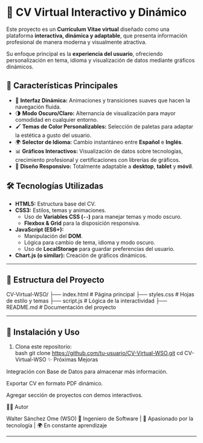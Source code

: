 # 📄 CV Virtual Interactivo y Dinámico

Este proyecto es un **Currículum Vitae virtual** diseñado como una plataforma **interactiva, dinámica y adaptable**, que presenta información profesional de manera moderna y visualmente atractiva.  

Su enfoque principal es la **experiencia del usuario**, ofreciendo personalización en tema, idioma y visualización de datos mediante gráficos dinámicos.


## 🚀 Características Principales

- 🎨 **Interfaz Dinámica:** Animaciones y transiciones suaves que hacen la navegación fluida.  
- 🌗 **Modo Oscuro/Claro:** Alternancia de visualización para mayor comodidad en cualquier entorno.  
- 🖌️ **Temas de Color Personalizables:** Selección de paletas para adaptar la estética a gusto del usuario.  
- 🌍 **Selector de Idioma:** Cambio instantáneo entre **Español** e **Inglés**.  
- 📊 **Gráficos Interactivos:** Visualización de datos sobre tecnologías, crecimiento profesional y certificaciones con librerías de gráficos.  
- 📱 **Diseño Responsivo:** Totalmente adaptable a **desktop**, **tablet** y **móvil**.  



## 🛠️ Tecnologías Utilizadas

- **HTML5:** Estructura base del CV.  
- **CSS3:** Estilos, temas y animaciones.  
  - Uso de **Variables CSS (`--`)** para manejar temas y modo oscuro.  
  - **Flexbox & Grid** para la disposición responsiva.  
- **JavaScript (ES6+):**  
  - Manipulación del **DOM**.  
  - Lógica para cambio de tema, idioma y modo oscuro.  
  - Uso de **LocalStorage** para guardar preferencias del usuario.  
- **Chart.js (o similar):** Creación de gráficos dinámicos.  

---

## 📂 Estructura del Proyecto

CV-Virtual-WSO/
├── index.html # Página principal
├── styles.css # Hojas de estilo y temas
├── script.js # Lógica de la interactividad
├── README.md # Documentación del proyecto

---

## 🚀 Instalación y Uso

1. Clona este repositorio:  
   bash
   git clone https://github.com/tu-usuario/CV-Virtual-WSO.git
   cd CV-Virtual-WSO
   ✨ Próximas Mejoras

 Integración con Base de Datos para almacenar más información.

 Exportar CV en formato PDF dinámico.

 Agregar sección de proyectos con demos interactivos.

👨‍💻 Autor

Walter Sánchez Ome (WSO)
💼 Ingeniero de Software | 🚀 Apasionado por la tecnología | 🌍 En constante aprendizaje

---



